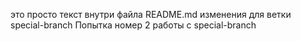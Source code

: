 это просто текст внутри файла README.md
изменения для ветки special-branch
Попытка номер 2 работы с special-branch